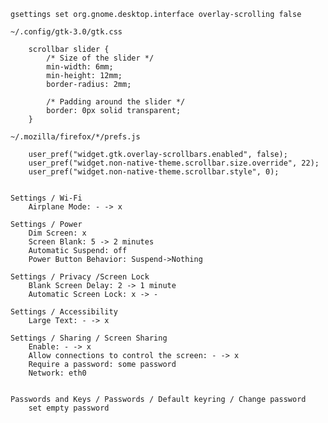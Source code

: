 
	gsettings set org.gnome.desktop.interface overlay-scrolling false

	~/.config/gtk-3.0/gtk.css

		scrollbar slider {
			/* Size of the slider */
			min-width: 6mm;
			min-height: 12mm;
			border-radius: 2mm;

			/* Padding around the slider */
			border: 0px solid transparent;
		}

	~/.mozilla/firefox/*/prefs.js

		user_pref("widget.gtk.overlay-scrollbars.enabled", false);
		user_pref("widget.non-native-theme.scrollbar.size.override", 22);
		user_pref("widget.non-native-theme.scrollbar.style", 0);


	Settings / Wi-Fi
		Airplane Mode: - -> x

	Settings / Power
		Dim Screen: x
		Screen Blank: 5 -> 2 minutes
		Automatic Suspend: off
		Power Button Behavior: Suspend->Nothing

	Settings / Privacy /Screen Lock
		Blank Screen Delay: 2 -> 1 minute
		Automatic Screen Lock: x -> -

	Settings / Accessibility
		Large Text: - -> x

	Settings / Sharing / Screen Sharing
		Enable: - -> x
		Allow connections to control the screen: - -> x
		Require a password: some password
		Network: eth0


	Passwords and Keys / Passwords / Default keyring / Change password
		set empty password
		
		
